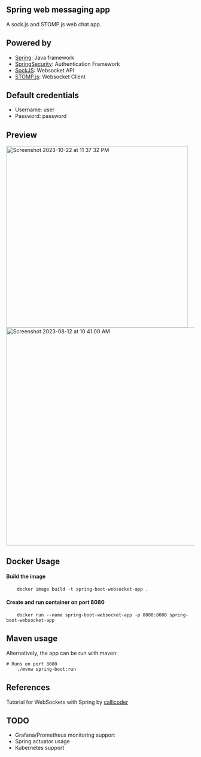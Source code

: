 
## Spring web messaging app

A sock.js and STOMP.js web chat app.
## Powered by

- [Spring](https://spring.io): Java framework
- [SpringSecurity](https://spring.io/projects/spring-security): Authentication Framework
- [SockJS](https://github.com/sockjs/sockjs-client): Websocket API
- [STOMP.js](https://github.com/stomp-js/stompjs): Websocket Client

## Default credentials
- Username: user
- Password: password

## Preview
<img width="485" alt="Screenshot 2023-10-22 at 11 37 32 PM" src="https://github.com/Taha-Chaudhry/spring-web-messaging-app/assets/46199675/35047305-6363-492c-b5ad-43c60ca07cc3">

<img width="583" alt="Screenshot 2023-08-12 at 10 41 00 AM" src="https://github.com/Taha-Chaudhry/spring-web-messaging-app/assets/46199675/ae8854fa-574d-497c-bb80-e3c823a3821b">



## Docker Usage

#### Build the image

```
    docker image build -t spring-boot-websocket-app .
```

#### Create and run container on port 8080

```
    docker run --name spring-boot-websocket-app -p 8080:8080 spring-boot-websocket-app
```


## Maven usage
Alternatively, the app can be run with maven:
```
# Runs on port 8080
    ./mvnw spring-boot:run
```

## References

Tutorial for WebSockets with Spring by [callicoder](https://www.callicoder.com/spring-boot-websocket-chat-example/)

## TODO
- Grafana/Prometheus monitoring support
- Spring actuator usage
- Kubernetes support
